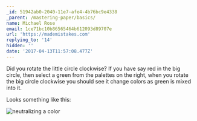 ```yaml
---
_id: 51942ab0-2040-11e7-afe4-4b76bc9e4338
_parent: /mastering-paper/basics/
name: Michael Rose
email: 1ce71bc10b86565464b612093d89707e
url: 'https://mademistakes.com'
replying_to: '14'
hidden: ''
date: '2017-04-13T11:57:08.477Z'
---
```


Did you rotate the little circle clockwise? If you have say red in the big
circle, then select a green from the palettes on the right, when you rotate the
big circle clockwise you should see it change colors as green is mixed into it.

Looks something like this:

![neutralizing a color](../../../images/paper-53-mixing-complementary-gray-2.jpg)
